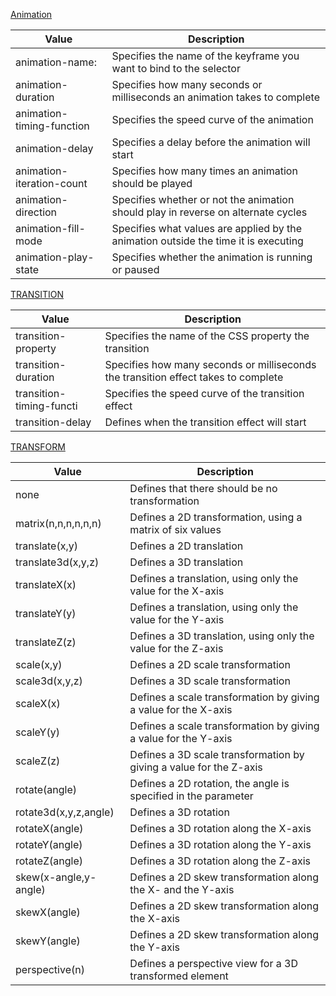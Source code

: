 [Animation](https://www.w3schools.com/cssref/css3_pr_animation.asp)

| Value  |  Description |
| ---- | ---- |
| animation-name: | Specifies the name of the keyframe you want to bind to  the selector   |
| animation-duration  | Specifies how many seconds or milliseconds an animation takes to complete  |
| animation-timing-function	| Specifies the speed curve of the animation  |
| animation-delay  | Specifies a delay before the animation will start  |
| animation-iteration-count	| Specifies how many times an animation should be played  |
| animation-direction  | Specifies whether or not the animation should play in reverse on alternate cycles  |
| animation-fill-mode  | Specifies what values are applied by the animation outside the time it is executing  |
| animation-play-state  | Specifies whether the animation is running or paused  |

[TRANSITION](https://www.w3schools.com/cssref/css3_pr_transition.asp)  

| Value  |  Description |
| ---- | ---- |
| transition-property  |  Specifies the name of the CSS property the transition | effect is for  |
| transition-duration  |  Specifies how many seconds or milliseconds the transition effect takes to complete  |
| transition-timing-functi  |  Specifies the speed curve of the transition effect  |
transition-delay  |  Defines when the transition effect will start  |

[TRANSFORM](https://www.w3schools.com/cssref/css3_pr_transform.asp)

| Value  |  Description |
| ---- | ---- |
| none	  	|  Defines that there should be no transformation	|
| matrix(n,n,n,n,n,n)		|  Defines a 2D transformation, using a matrix of six values	|
| translate(x,y)  |  Defines a 2D translation	|
| translate3d(x,y,z)		|  Defines a 3D translation	|
| translateX(x)  |  Defines a translation, using only the value for the X-axis	|
| translateY(y)  |  Defines a translation, using only the value for the Y-axis	|
| translateZ(z)  |  Defines a 3D translation, using only the value for the Z-axis	|
| scale(x,y)  	|  Defines a 2D scale transformation	|
| scale3d(x,y,z)  |  Defines a 3D scale transformation	|
| scaleX(x)  	|  Defines a scale transformation by giving a value for the X-axis	|
| scaleY(y)  	|  Defines a scale transformation by giving a value for the Y-axis	|
| scaleZ(z)  	|  Defines a 3D scale transformation by giving a value for the Z-axis|	
| rotate(angle)  |  Defines a 2D rotation, the angle is specified in the parameter	|
| rotate3d(x,y,z,angle)	|  Defines a 3D rotation	|
| rotateX(angle)  |  Defines a 3D rotation along the X-axis	|
| rotateY(angle)  |  Defines a 3D rotation along the Y-axis	|
| rotateZ(angle)  |  Defines a 3D rotation along the Z-axis	|
| skew(x-angle,y-angle)	|  Defines a 2D skew transformation along the X- and the Y-axis	|
| skewX(angle)  |  Defines a 2D skew transformation along the X-axis	|
| skewY(angle)  |  Defines a 2D skew transformation along the Y-axis	|
| perspective(n)  |  Defines a perspective view for a 3D transformed element |


